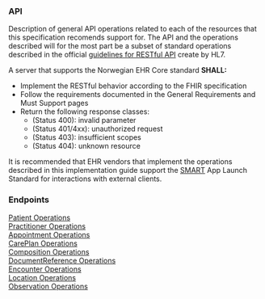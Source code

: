 ### API

Description of general API operations related to each of the resources that this specification recomends support for. The API and the operations described will for the most part be a subset of standard operations described in the official [guidelines for RESTful API](https://hl7.org/fhir/http.html) create by HL7.

A server that supports the Norwegian EHR Core standard <b>SHALL:</b>   

- Implement the RESTful behavior according to the FHIR specification
- Follow the requirements documented in the General Requirements and Must Support pages
- Return the following response classes:
    - (Status 400): invalid parameter
    - (Status 401/4xx): unauthorized request
    - (Status 403): insufficient scopes
    - (Status 404): unknown resource

It is recommended that EHR vendors that implement the operations described in this implementation guide support the [SMART](https://hl7.org/fhir/smart-app-launch/) App Launch Standard for interactions with external clients.




### Endpoints   

[Patient Operations](patientOps.html)    
[Practitioner Operations](practitionerOps.html)   
[Appointment Operations](appointmentOps.html)   
[CarePlan Operations](carePlanOps.html)   
[Composition Operations](compositionOps.html)   
[DocumentReference Operations](documentReferenceOps.html)   
[Encounter Operations](encounterOps.html)   
[Location Operations](locationOps.html)   
[Observation Operations](OpservationOps.html)      
